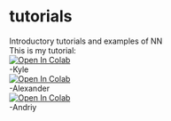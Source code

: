 # tutorials
Introductory tutorials and examples of NN<br>
This is my tutorial:<br>
[![Open In Colab](https://colab.research.google.com/assets/colab-badge.svg)](https://colab.research.google.com/github/CLEANit/tutorials/blob/master/CA-AE.ipynb)<br>
-Kyle<br>
[![Open In Colab](https://colab.research.google.com/assets/colab-badge.svg)](https://colab.research.google.com/github/CLEANit/tutorials/blob/master/datasets_tutorial.ipynb)<br>
-Alexander<br>
[![Open In Colab](https://colab.research.google.com/assets/colab-badge.svg)](https://colab.research.google.com/github/CLEANit/tutorials/blob/master/reinforce.ipynb)<br>
-Andriy
